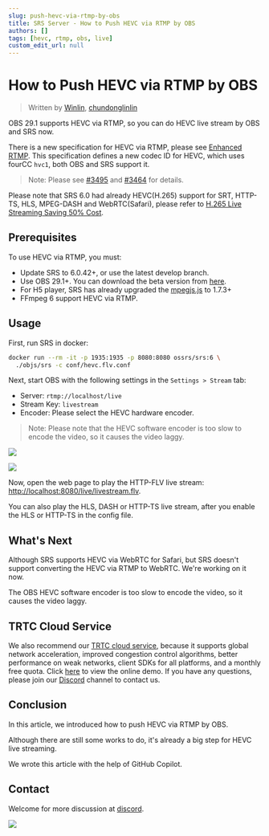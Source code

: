 ```yaml
---
slug: push-hevc-via-rtmp-by-obs
title: SRS Server - How to Push HEVC via RTMP by OBS
authors: []
tags: [hevc, rtmp, obs, live]
custom_edit_url: null
---
```


# How to Push HEVC via RTMP by OBS

> Written by [Winlin](https://github.com/winlinvip), [chundonglinlin](https://github.com/chundonglinlin)

OBS 29.1 supports HEVC via RTMP, so you can do HEVC live stream by OBS and SRS now.

There is a new specification for HEVC via RTMP, please see [Enhanced RTMP](https://github.com/veovera/enhanced-rtmp).
This specification defines a new codec ID for HEVC, which uses fourCC `hvc1`,
both OBS and SRS support it.

<!--truncate-->

> Note: Please see [#3495](https://github.com/ossrs/srs/pull/3495) and [#3464](https://github.com/ossrs/srs/issues/3464) for details.

Please note that SRS 6.0 had already HEVC(H.265) support for SRT, HTTP-TS, HLS, MPEG-DASH and WebRTC(Safari), 
please refer to [H.265 Live Streaming Saving 50% Cost](./2023-03-07-Lets-Do-H265-Live-Streaming.md).

## Prerequisites

To use HEVC via RTMP, you must:

* Update SRS to 6.0.42+, or use the latest develop branch.
* Use OBS 29.1+. You can download the beta version from [here](https://github.com/obsproject/obs-studio/releases).
* For H5 player, SRS has already upgraded the [mpegjs.js](https://github.com/xqq/mpegts.js) to 1.7.3+
* FFmpeg 6 support HEVC via RTMP.

## Usage

First, run SRS in docker:

```bash
docker run --rm -it -p 1935:1935 -p 8080:8080 ossrs/srs:6 \
  ./objs/srs -c conf/hevc.flv.conf
```

Next, start OBS with the following settings in the `Settings > Stream` tab:

* Server: `rtmp://localhost/live`
* Stream Key: `livestream`
* Encoder: Please select the HEVC hardware encoder.

> Note: Please note that the HEVC software encoder is too slow to encode the video, so it causes the video laggy.

![](/img/blog-2023-04-08-001.png)

![](/img/blog-2023-04-08-002.png)

Now, open the web page to play the HTTP-FLV live stream: 
[http://localhost:8080/live/livestream.flv](http://localhost:8080/players/srs_player.html).

You can also play the HLS, DASH or HTTP-TS live stream, after you enable the HLS or HTTP-TS in the config file.

## What's Next

Although SRS supports HEVC via WebRTC for Safari, but SRS doesn't support converting the HEVC via RTMP to WebRTC.
We're working on it now.

The OBS HEVC software encoder is too slow to encode the video, so it causes the video laggy.

## TRTC Cloud Service

We also recommend our [TRTC cloud service](https://ossrs.io/trtc/register?utm_source=community&utm_medium=ossrs&utm_campaign=OBS-WHIP-TRTC&_channel_track_key=K7mXPmCZ), 
because it supports global network acceleration, improved congestion control algorithms, better performance on weak networks, 
client SDKs for all platforms, and a monthly free quota. Click [here](https://ossrs.io/trtc/demo?utm_source=community&utm_medium=ossrs&utm_campaign=OBS-WHIP-TRTC&_channel_track_key=lfJKyOlF)
to view the online demo. If you have any questions, please join our [Discord](https://discord.gg/DCCH6HyhuT) channel
to contact us.

## Conclusion

In this article, we introduced how to push HEVC via RTMP by OBS.

Although there are still some works to do, it's already a big step for HEVC live streaming.

We wrote this article with the help of GitHub Copilot.

## Contact

Welcome for more discussion at [discord](https://discord.gg/bQUPDRqy79).

![](https://ossrs.net/gif/v1/sls.gif?site=ossrs.io&path=/lts/blog-en/23-04-08-Push-HEVC-via-RTMP-by-OBS)

